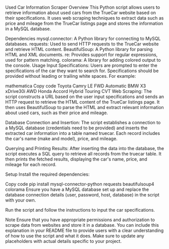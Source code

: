 Used Car Information Scraper
Overview
This Python script allows users to retrieve information about used cars from the TrueCar website based on their specifications. It uses web scraping techniques to extract data such as price and mileage from the TrueCar listings page and stores the information in a MySQL database.

Dependencies
mysql.connector: A Python library for connecting to MySQL databases.
requests: Used to send HTTP requests to the TrueCar website and retrieve HTML content.
BeautifulSoup: A Python library for parsing HTML and XML documents.
re: Provides support for regular expressions, used for pattern matching.
colorama: A library for adding colored output to the console.
Usage
Input Specifications: Users are prompted to enter the specifications of the car they want to search for. Specifications should be provided without leading or trailing white spaces. For example:

mathematica
Copy code
Toyota Camry LE FWD Automatic
BMW X3 xDrive30i
AWD Honda Accord Hybrid Touring CVT
Web Scraping: The script constructs a URL based on the user input specifications and sends an HTTP request to retrieve the HTML content of the TrueCar listings page. It then uses BeautifulSoup to parse the HTML and extract relevant information about used cars, such as their price and mileage.

Database Connection and Insertion: The script establishes a connection to a MySQL database (credentials need to be provided) and inserts the extracted car information into a table named truecar. Each record includes the car's name (make and model), price, and mileage.

Querying and Printing Results: After inserting the data into the database, the script executes a SQL query to retrieve all records from the truecar table. It then prints the fetched results, displaying the car's name, price, and mileage for each record.

Setup
Install the required dependencies:

Copy code
pip install mysql-connector-python requests beautifulsoup4 colorama
Ensure you have a MySQL database set up and replace the database connection details (user, password, host, database) in the script with your own.

Run the script and follow the instructions to input the car specifications.

Note
Ensure that you have appropriate permissions and authorization to scrape data from websites and store it in a database.
You can include this explanation in your README file to provide users with a clear understanding of how to use the script and what it does. Make sure to update any placeholders with actual details specific to your project.
